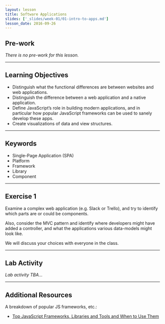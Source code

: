 ```yaml
---
layout: lesson
title: Software Applications
slides: ['_slides/week-01/01-intro-to-apps.md']
lesson_date: 2016-09-26
---
```


## Pre-work

*There is no pre-work for this lesson.*

---

## Learning Objectives

- Distinguish what the functional differences are between websites and web applications.
- Distinguish the difference between a web application and a native application.
- Define JavaScript’s role in building modern applications, and in particular how popular JavaScript frameworks can be used to sanely develop these apps.
- Create visualizations of data and view structures.

---

## Keywords

- Single-Page Application (SPA)
- Platform
- Framework
- Library
- Component

---

## Exercise 1

Examine a complex web application (e.g. Slack or Trello), and try to identify which parts are or could be components.

Also, consider the MVC pattern and identify where developers might have added a controller, and what the applications various data-models might look like.

We will discuss your choices with everyone in the class.

---

## Lab Activity

*Lab activity TBA...*

---

## Additional Resources

A breakdown of popular JS frameworks, etc.:

- [Top JavaScript Frameworks, Libraries and Tools and When to Use Them](https://www.sitepoint.com/top-javascript-frameworks-libraries-tools-use/)
